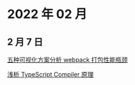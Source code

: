 # 2022 年 02 月

## 2 月 7 日

[五种可视化方案分析 webpack 打包性能瓶颈](https://juejin.cn/post/6844904056985485320) <Badge type="tip" text="技术" />

[浅析 TypeScript Compiler 原理](https://mp.weixin.qq.com/s/MuzJ7vVBY81lFn3OwMrBow) <Badge type="tip" text="技术" />
